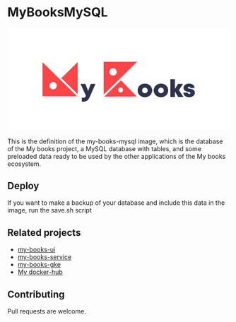 # MyBooksMySQL

![my-books-image](doc/my_books_logo.png)

This is the definition of the my-books-mysql image, which is the database of the My books project, a MySQL database with tables, and some preloaded data ready to be used by the other applications of the My books ecosystem.

## Deploy

If you want to make a backup of your database and include this data in the image, run the save.sh script


## Related projects

- [my-books-ui](https://github.com/AlfredoMarino/my-books-ui)
- [my-books-service](https://github.com/AlfredoMarino/my-books-service)
- [my-books-gke](https://github.com/AlfredoMarino/my-books-gke)
- [My docker-hub](https://hub.docker.com/u/aamv)

## Contributing

Pull requests are welcome.
